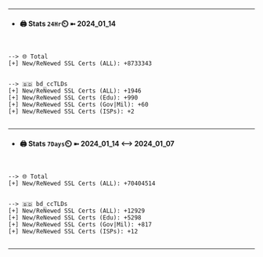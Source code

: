 

---
- #### 🖨️ **Stats** `24Hr`⏲️ ➼ 2024_01_14
```console


--> 🌐 Total
[+] New/ReNewed SSL Certs (ALL): +8733343


--> 🇧🇩 bd_ccTLDs
[+] New/ReNewed SSL Certs (ALL): +1946
[+] New/ReNewed SSL Certs (Edu): +990
[+] New/ReNewed SSL Certs (Gov|Mil): +60
[+] New/ReNewed SSL Certs (ISPs): +2


```

---
- #### 🖨️ **Stats** `7Days`⏲️ ➼ 2024_01_14 <--> 2024_01_07
```console


--> 🌐 Total
[+] New/ReNewed SSL Certs (ALL): +70404514


--> 🇧🇩 bd_ccTLDs
[+] New/ReNewed SSL Certs (ALL): +12929
[+] New/ReNewed SSL Certs (Edu): +5298
[+] New/ReNewed SSL Certs (Gov|Mil): +817
[+] New/ReNewed SSL Certs (ISPs): +12


```

---

